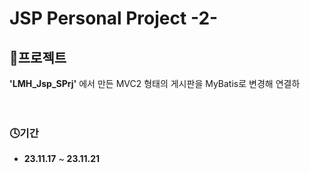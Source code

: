 # JSP Personal Project -2-

## 💾프로젝트

**'LMH_Jsp_SPrj'** 에서 만든 MVC2 형태의 게시판을 MyBatis로 변경해 연결하
<br><br><br>

### 🕓기간

- **23.11.17** ~ **23.11.21** <br><br><br>

